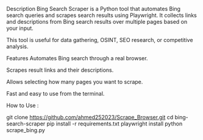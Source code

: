 Description
Bing Search Scraper is a Python tool that automates Bing search queries and scrapes search results using Playwright.
It collects links and descriptions from Bing search results over multiple pages based on your input.

This tool is useful for data gathering, OSINT, SEO research, or competitive analysis.

Features
Automates Bing search through a real browser.

Scrapes result links and their descriptions.

Allows selecting how many pages you want to scrape.

Fast and easy to use from the terminal.

How to Use :

git clone https://github.com/ahmed252023/Scrape_Browser.git
cd bing-search-scraper
pip install -r requirements.txt
playwright install
python scrape_bing.py
